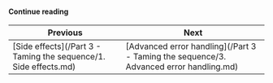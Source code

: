 

#### Continue reading

| Previous | Next |
| --- | --- |
| [Side effects](/Part 3 - Taming the sequence/1. Side effects.md) | [Advanced error handling](/Part 3 - Taming the sequence/3. Advanced error handling.md) |
